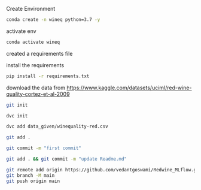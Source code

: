 Create Environment
```bash
conda create -n wineq python=3.7 -y
```
activate env
```bash
conda activate wineq
```
created a requirements file

install the requirements
```bash
pip install -r requirements.txt
```

download the data from 
https://www.kaggle.com/datasets/uciml/red-wine-quality-cortez-et-al-2009
```bash
git init
```

```bash
dvc init
```
```bash
dvc add data_given/winequality-red.csv
```
```bash
git add .
```
``` bash
git commit -m "first commit"
```
```bash
git add . && git commit -m "update Readme.md"
```
```bash
git remote add origin https://github.com/vedantgoswami/Redwine_MLflow.git
git branch -M main
git push origin main
```